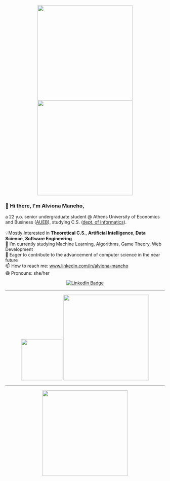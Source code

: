 <div id="header" align="center">
  <img src="https://media.giphy.com/media/JHCV2wNMQJWlGPthgK/giphy.gif" height="300"/>
  <img src="https://media.giphy.com/media/2IudUHdI075HL02Pkk/giphy.gif" height="300"/>
</div>

### 👋 Hi there, I'm Alviona Mancho,
a 22 y.o. senior undergraduate student @ Athens University of Economics and Business (<a href="https://www.aueb.gr/en">AUEB</a>), studying C.S. (<a href="https://www.dept.aueb.gr/en/infotech-overview-en">dept. of Informatics</a>). <br><br>
💡Mostly Interested in **Theoretical C.S.**, **Artificial Intelligence**, **Data Science**, **Software Engineering** <br>
🌱 I’m currently studying Machine Learning, Algorithms, Game Theory, Web Development <br>
🎯 Eager to contribute to the advancement of computer science in the near future <br>
📫 How to reach me: www.linkedin.com/in/alviona-mancho <br>
😄 Pronouns: she/her<br>

<div id="badges" align="center">
  <a href="www.linkedin.com/in/alviona-mancho">
    <img src="https://img.shields.io/badge/LinkedIn-blue?style=for-the-badge&logo=linkedin&logoColor=white" alt="LinkedIn Badge"/>
  </a>
</div>

---


<div id="break" align="center">
  <img src="https://media.giphy.com/media/aUR6unOaMpjflMx3SZ/giphy.gif" height="130"/>
  <img src="https://media.giphy.com/media/oOZEgJ7JHdqogFgmyQ/giphy.gif" height="270"/>
</div>




---

<div id="footer" align="center">
  <img src="https://media.giphy.com/media/pT4hk0FMDu5VT0oRQc/giphy.gif" height="270"/>
</div>
